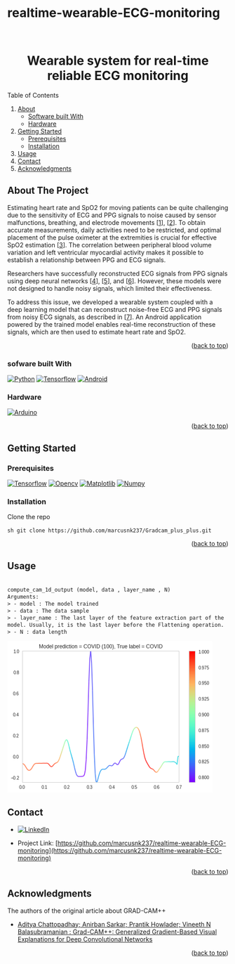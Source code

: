 # realtime-wearable-ECG-monitoring
<a name="readme-top"></a>
<br />
<div align="center">
  <h1 align="center">Wearable system for real-time reliable ECG monitoring</h1>

</div>
<!-- TABLE OF CONTENTS -->
  <summary>Table of Contents</summary>
  <ol>
    <li>
      <a href="#about-the-code">About</a>
      <ul>
        <li><a href="#built-with">Software built With</a></li>
        <li><a href="#hardware">Hardware</a></li>
      </ul>
    </li>
    <li>
      <a href="#getting-started">Getting Started</a>
      <ul>
        <li><a href="#prerequisites">Prerequisites</a></li>
        <li><a href="#installation">Installation</a></li>
      </ul>
    </li>
    <li><a href="#usage">Usage</a></li>
    <li><a href="#contact">Contact</a></li>
    <li><a href="#acknowledgments">Acknowledgments</a></li>
  </ol>


<!-- ABOUT THE PROJECT -->
## About The Project


Estimating heart rate and SpO2 for moving patients can be quite challenging due to the sensitivity of ECG and PPG signals to noise caused by sensor malfunctions, breathing, and electrode movements [[1](https://www.sciencedirect.com/science/article/pii/S0010482524011521#bib19)], [[2](https://www.sciencedirect.com/science/article/pii/S0010482524011521#bib20)]. To obtain accurate measurements, daily activities need to be restricted, and optimal placement of the pulse oximeter at the extremities is crucial for effective SpO2 estimation [[3](https://www.sciencedirect.com/science/article/pii/S0010482524011521#bib39)]. The correlation between peripheral blood volume variation and left ventricular myocardial activity makes it possible to establish a relationship between PPG and ECG signals.

Researchers have successfully reconstructed ECG signals from PPG signals using deep neural networks [[4](https://www.sciencedirect.com/science/article/pii/S0010482524011521#bib55)], [[5](https://www.sciencedirect.com/science/article/pii/S0010482524011521#bib56)], and [[6](https://www.sciencedirect.com/science/article/pii/S0010482524011521#bib57)]. However, these models were not designed to handle noisy signals, which limited their effectiveness.

To address this issue, we developed a wearable system coupled with a deep learning model that can reconstruct noise-free ECG and PPG signals from noisy ECG signals, as described in [[7](https://www.sciencedirect.com/science/article/pii/S0010482524011521)]. An Android application powered by the trained model enables real-time reconstruction of these signals, which are then used to estimate heart rate and SpO2.

<p align="right">(<a href="#readme-top">back to top</a>)</p>



### sofware built With

[![Python][Python]][Python-url]
[![Tensorflow][Tensorflow]][Tensorflow-url]
[![Android][Android]][android-url]

### Hardware
[![Arduino][Arduino]][android-url]

<p align="right">(<a href="#readme-top">back to top</a>)</p>

<!-- GETTING STARTED -->
## Getting Started

### Prerequisites
[![Tensorflow][Tensorflow]][Tensorflow-url]
[![Opencv][Opencv]][Opencv-url]
[![Matplotlib][Matplotlib]][Matplotlib]
[![Numpy][Numpy]][Numpy-url]

### Installation

Clone the repo
   ```
   sh git clone https://github.com/marcusnk237/Gradcam_plus_plus.git
   ```
<p align="right">(<a href="#readme-top">back to top</a>)</p>

## Usage
```

compute_cam_1d_output (model, data , layer_name , N)
Arguments:
> - model : The model trained
> - data : The data sample
> - layer_name : The last layer of the feature extraction part of the model. Usually, it is the last layer before the Flattening operation.
> - N : data length
```
![Alt text](https://github.com/marcusnk237/dataset_gradcam_plus_plus/blob/main/results/gradcam_plus_plus_1d.png)


<!-- CONTACT -->
## Contact
* [![LinkedIn][linkedin-shield]][linkedin-url]

* Project Link: [https://github.com/marcusnk237/realtime-wearable-ECG-monitoring](https://github.com/marcusnk237/realtime-wearable-ECG-monitoring)
<p align="right">(<a href="#readme-top">back to top</a>)</p>



<!-- ACKNOWLEDGMENTS -->
## Acknowledgments

The authors of the original article about GRAD-CAM++
* [Aditya Chattopadhay; Anirban Sarkar; Prantik Howlader; Vineeth N Balasubramanian : Grad-CAM++: Generalized Gradient-Based Visual Explanations for Deep Convolutional Networks](https://doi.org/10.1109/WACV.2018.00097)
<p align="right">(<a href="#readme-top">back to top</a>)</p>



<!-- MARKDOWN LINKS & IMAGES -->
[license-shield]: https://img.shields.io/github/license/othneildrew/Best-README-Template.svg?style=for-the-badge
[license-url]: https://github.com/marcusnk237/dataset_gradcam_plus_plus/blob/main/LICENSE
[linkedin-shield]: https://img.shields.io/badge/-LinkedIn-black.svg?style=for-the-badge&logo=linkedin&colorB=555
[linkedin-url]: https://www.linkedin.com/in/marc-junior-nkengue/
[product-screenshot]: images/screenshot.png

[Opencv]:https://img.shields.io/badge/opencv-%23white.svg?style=for-the-badge&logo=opencv&logoColor=white
[Opencv-url]:https://pypi.org/project/opencv-python/
[Matplotlib]:https://img.shields.io/badge/Matplotlib-%23ffffff.svg?style=for-the-badge&logo=Matplotlib&logoColor=black
[Matplotlib-url]:https://matplotlib.org/
[NumPy]: https://img.shields.io/badge/numpy-%23013243.svg?style=for-the-badge&logo=numpy&logoColor=white
[Numpy-url]:https://numpy.org/
[Python]: https://img.shields.io/badge/Python-3776AB?style=for-the-badge&logo=python&logoColor=yellow
[Python-url]: https://www.python.org/
[Tensorflow]: https://img.shields.io/badge/TensorFlow-FF6F00?style=for-the-badge&logo=tensorflow&logoColor=white 
[Tensorflow-url]:  https://www.tensorflow.org/
[Arduino]: https://encrypted-tbn0.gstatic.com/images?q=tbn:ANd9GcSrbcHJkJJ0cIU-Q_Bp_5s6_AnWLLMQuqs3NQ&s
[Arduino-url]: https://docs.arduino.cc/hardware/nano-33-ble-sense/
[Android]: https://lh3.googleusercontent.com/LYUDWiiqyTSiwzbPsJnYhfTzA3kUAoYgRy_1mpKTZOuLtpaMTaNdPKm8Xesm5mxA_zUSIGy6RO4PxhUnIDgTgbmroxgVpudnc0XKWW0cByZXppI2WGo
[Android-url]: https://www.android.com/
[C-icon]:https://encrypted-tbn0.gstatic.com/images?q=tbn:ANd9GcRvYlRhZ9q1WopmD3kxjy_-jq9k5rLP0Q_-WA&s
[C-url]:https://cplusplus.com/
[Java]: https://encrypted-tbn0.gstatic.com/images?q=tbn:ANd9GcS9SixnYxC_OiSUivLvK8KpOZhSwngrZfKYhQ&s
[Java-url]:https://www.java.com/


